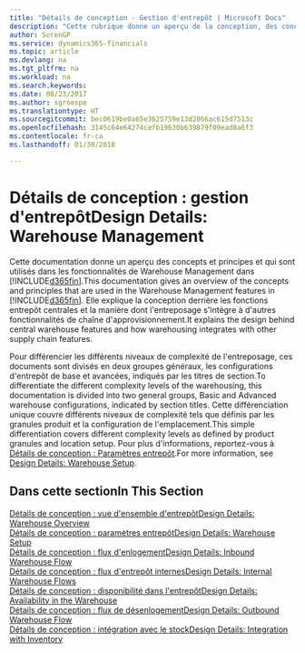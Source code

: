 ```yaml
---
title: "Détails de conception - Gestion d'entrepôt | Microsoft Docs"
description: "Cette rubrique donne un aperçu de la conception, des concepts et des principes associés aux fonctionnalités de gestion d'entrepôt dans Finance and Operations, Business edition."
author: SorenGP
ms.service: dynamics365-financials
ms.topic: article
ms.devlang: na
ms.tgt_pltfrm: na
ms.workload: na
ms.search.keywords: 
ms.date: 08/23/2017
ms.author: sgroespe
ms.translationtype: HT
ms.sourcegitcommit: bec0619be0a65e3625759e13d2866ac615d7513c
ms.openlocfilehash: 3145c64e64274cefb19630b639879f09ead8a6f3
ms.contentlocale: fr-ca
ms.lasthandoff: 01/30/2018

---
```

# <a name="design-details-warehouse-management"></a><span data-ttu-id="c8bab-103">Détails de conception : gestion d'entrepôt</span><span class="sxs-lookup"><span data-stu-id="c8bab-103">Design Details: Warehouse Management</span></span>
<span data-ttu-id="c8bab-104">Cette documentation donne un aperçu des concepts et principes et qui sont utilisés dans les fonctionnalités de Warehouse Management dans [!INCLUDE[d365fin](includes/d365fin_md.md)].</span><span class="sxs-lookup"><span data-stu-id="c8bab-104">This documentation gives an overview of the concepts and principles that are used in the Warehouse Management features in [!INCLUDE[d365fin](includes/d365fin_md.md)].</span></span> <span data-ttu-id="c8bab-105">Elle explique la conception derrière les fonctions entrepôt centrales et la manière dont l'entreposage s'intègre à d'autres fonctionnalités de chaîne d'approvisionnement.</span><span class="sxs-lookup"><span data-stu-id="c8bab-105">It explains the design behind central warehouse features and how warehousing integrates with other supply chain features.</span></span>  

<span data-ttu-id="c8bab-106">Pour différencier les différents niveaux de complexité de l'entreposage, ces documents sont divisés en deux groupes généraux, les configurations d'entrepôt de base et avancées, indiqués par les titres de section.</span><span class="sxs-lookup"><span data-stu-id="c8bab-106">To differentiate the different complexity levels of the warehousing, this documentation is divided into two general groups, Basic and Advanced warehouse configurations, indicated by section titles.</span></span> <span data-ttu-id="c8bab-107">Cette différenciation unique couvre différents niveaux de complexité tels que définis par les granules produit et la configuration de l'emplacement.</span><span class="sxs-lookup"><span data-stu-id="c8bab-107">This simple differentiation covers different complexity levels as defined by product granules and location setup.</span></span> <span data-ttu-id="c8bab-108">Pour plus d'informations, reportez\-vous à [Détails de conception : Paramètres entrepôt](design-details-warehouse-setup.md).</span><span class="sxs-lookup"><span data-stu-id="c8bab-108">For more information, see [Design Details: Warehouse Setup](design-details-warehouse-setup.md).</span></span>  

## <a name="in-this-section"></a><span data-ttu-id="c8bab-109">Dans cette section</span><span class="sxs-lookup"><span data-stu-id="c8bab-109">In This Section</span></span>  
[<span data-ttu-id="c8bab-110">Détails de conception : vue d'ensemble d'entrepôt</span><span class="sxs-lookup"><span data-stu-id="c8bab-110">Design Details: Warehouse Overview</span></span>](design-details-warehouse-overview.md)  
[<span data-ttu-id="c8bab-111">Détails de conception : paramètres entrepôt</span><span class="sxs-lookup"><span data-stu-id="c8bab-111">Design Details: Warehouse Setup</span></span>](design-details-warehouse-setup.md)  
[<span data-ttu-id="c8bab-112">Détails de conception : flux d'enlogement</span><span class="sxs-lookup"><span data-stu-id="c8bab-112">Design Details: Inbound Warehouse Flow</span></span>](design-details-inbound-warehouse-flow.md)  
[<span data-ttu-id="c8bab-113">Détails de conception : flux d'entrepôt internes</span><span class="sxs-lookup"><span data-stu-id="c8bab-113">Design Details: Internal Warehouse Flows</span></span>](design-details-internal-warehouse-flows.md)  
[<span data-ttu-id="c8bab-114">Détails de conception : disponibilité dans l'entrepôt</span><span class="sxs-lookup"><span data-stu-id="c8bab-114">Design Details: Availability in the Warehouse</span></span>](design-details-availability-in-the-warehouse.md)  
[<span data-ttu-id="c8bab-115">Détails de conception : flux de désenlogement</span><span class="sxs-lookup"><span data-stu-id="c8bab-115">Design Details: Outbound Warehouse Flow</span></span>](design-details-outbound-warehouse-flow.md)  
[<span data-ttu-id="c8bab-116">Détails de conception : intégration avec le stock</span><span class="sxs-lookup"><span data-stu-id="c8bab-116">Design Details: Integration with Inventory</span></span>](design-details-integration-with-inventory.md)

